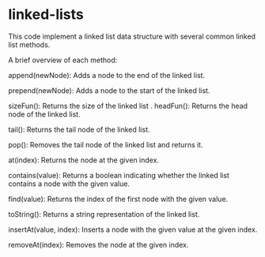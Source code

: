 # linked-lists

This code implement a linked list data structure with several common linked list methods.

A brief overview of each method:

append(newNode): Adds a node to the end of the linked list.

prepend(newNode): Adds a node to the start of the linked list.

sizeFun(): Returns the size of the linked list
.
headFun(): Returns the head node of the linked list.

tail(): Returns the tail node of the linked list.

pop(): Removes the tail node of the linked list and returns it.

at(index): Returns the node at the given index.

contains(value): Returns a boolean indicating whether the linked list contains a node with the given value.

find(value): Returns the index of the first node with the given value.

toString(): Returns a string representation of the linked list.

insertAt(value, index): Inserts a node with the given value at the given index.

removeAt(index): Removes the node at the given index.
